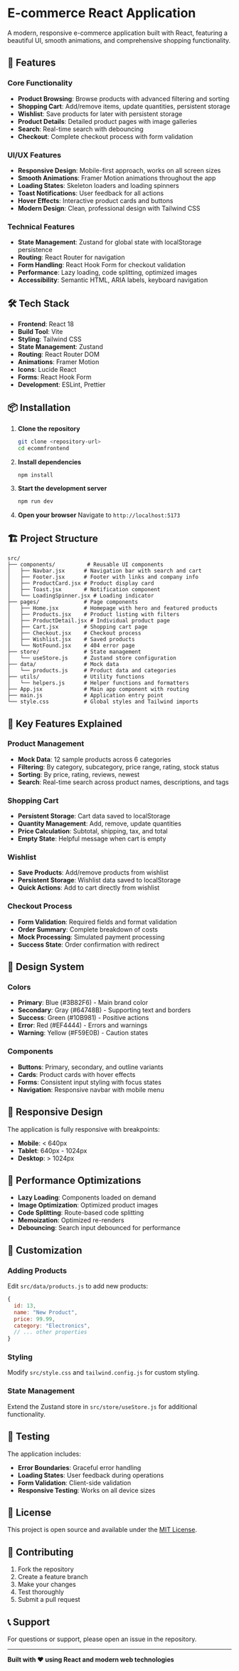 # E-commerce React Application

A modern, responsive e-commerce application built with React, featuring a beautiful UI, smooth animations, and comprehensive shopping functionality.

## 🚀 Features

### Core Functionality
- **Product Browsing**: Browse products with advanced filtering and sorting
- **Shopping Cart**: Add/remove items, update quantities, persistent storage
- **Wishlist**: Save products for later with persistent storage
- **Product Details**: Detailed product pages with image galleries
- **Search**: Real-time search with debouncing
- **Checkout**: Complete checkout process with form validation

### UI/UX Features
- **Responsive Design**: Mobile-first approach, works on all screen sizes
- **Smooth Animations**: Framer Motion animations throughout the app
- **Loading States**: Skeleton loaders and loading spinners
- **Toast Notifications**: User feedback for all actions
- **Hover Effects**: Interactive product cards and buttons
- **Modern Design**: Clean, professional design with Tailwind CSS

### Technical Features
- **State Management**: Zustand for global state with localStorage persistence
- **Routing**: React Router for navigation
- **Form Handling**: React Hook Form for checkout validation
- **Performance**: Lazy loading, code splitting, optimized images
- **Accessibility**: Semantic HTML, ARIA labels, keyboard navigation

## 🛠️ Tech Stack

- **Frontend**: React 18
- **Build Tool**: Vite
- **Styling**: Tailwind CSS
- **State Management**: Zustand
- **Routing**: React Router DOM
- **Animations**: Framer Motion
- **Icons**: Lucide React
- **Forms**: React Hook Form
- **Development**: ESLint, Prettier

## 📦 Installation

1. **Clone the repository**
   ```bash
   git clone <repository-url>
   cd ecommfrontend
   ```

2. **Install dependencies**
   ```bash
   npm install
   ```

3. **Start the development server**
   ```bash
   npm run dev
   ```

4. **Open your browser**
   Navigate to `http://localhost:5173`

## 🏗️ Project Structure

```
src/
├── components/          # Reusable UI components
│   ├── Navbar.jsx      # Navigation bar with search and cart
│   ├── Footer.jsx      # Footer with links and company info
│   ├── ProductCard.jsx # Product display card
│   ├── Toast.jsx       # Notification component
│   └── LoadingSpinner.jsx # Loading indicator
├── pages/              # Page components
│   ├── Home.jsx        # Homepage with hero and featured products
│   ├── Products.jsx    # Product listing with filters
│   ├── ProductDetail.jsx # Individual product page
│   ├── Cart.jsx        # Shopping cart page
│   ├── Checkout.jsx    # Checkout process
│   ├── Wishlist.jsx    # Saved products
│   └── NotFound.jsx    # 404 error page
├── store/              # State management
│   └── useStore.js     # Zustand store configuration
├── data/               # Mock data
│   └── products.js     # Product data and categories
├── utils/              # Utility functions
│   └── helpers.js      # Helper functions and formatters
├── App.jsx             # Main app component with routing
├── main.js             # Application entry point
└── style.css           # Global styles and Tailwind imports
```

## 🎯 Key Features Explained

### Product Management
- **Mock Data**: 12 sample products across 6 categories
- **Filtering**: By category, subcategory, price range, rating, stock status
- **Sorting**: By price, rating, reviews, newest
- **Search**: Real-time search across product names, descriptions, and tags

### Shopping Cart
- **Persistent Storage**: Cart data saved to localStorage
- **Quantity Management**: Add, remove, update quantities
- **Price Calculation**: Subtotal, shipping, tax, and total
- **Empty State**: Helpful message when cart is empty

### Wishlist
- **Save Products**: Add/remove products from wishlist
- **Persistent Storage**: Wishlist data saved to localStorage
- **Quick Actions**: Add to cart directly from wishlist

### Checkout Process
- **Form Validation**: Required fields and format validation
- **Order Summary**: Complete breakdown of costs
- **Mock Processing**: Simulated payment processing
- **Success State**: Order confirmation with redirect

## 🎨 Design System

### Colors
- **Primary**: Blue (#3B82F6) - Main brand color
- **Secondary**: Gray (#64748B) - Supporting text and borders
- **Success**: Green (#10B981) - Positive actions
- **Error**: Red (#EF4444) - Errors and warnings
- **Warning**: Yellow (#F59E0B) - Caution states

### Components
- **Buttons**: Primary, secondary, and outline variants
- **Cards**: Product cards with hover effects
- **Forms**: Consistent input styling with focus states
- **Navigation**: Responsive navbar with mobile menu

## 📱 Responsive Design

The application is fully responsive with breakpoints:
- **Mobile**: < 640px
- **Tablet**: 640px - 1024px
- **Desktop**: > 1024px

## 🚀 Performance Optimizations

- **Lazy Loading**: Components loaded on demand
- **Image Optimization**: Optimized product images
- **Code Splitting**: Route-based code splitting
- **Memoization**: Optimized re-renders
- **Debouncing**: Search input debounced for performance

## 🔧 Customization

### Adding Products
Edit `src/data/products.js` to add new products:
```javascript
{
  id: 13,
  name: "New Product",
  price: 99.99,
  category: "Electronics",
  // ... other properties
}
```

### Styling
Modify `src/style.css` and `tailwind.config.js` for custom styling.

### State Management
Extend the Zustand store in `src/store/useStore.js` for additional functionality.

## 🧪 Testing

The application includes:
- **Error Boundaries**: Graceful error handling
- **Loading States**: User feedback during operations
- **Form Validation**: Client-side validation
- **Responsive Testing**: Works on all device sizes

## 📄 License

This project is open source and available under the [MIT License](LICENSE).

## 🤝 Contributing

1. Fork the repository
2. Create a feature branch
3. Make your changes
4. Test thoroughly
5. Submit a pull request

## 📞 Support

For questions or support, please open an issue in the repository.

---

**Built with ❤️ using React and modern web technologies** 